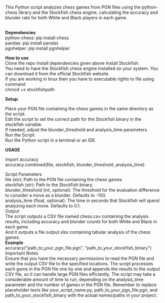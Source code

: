This Python script analyzes chess games from PGN files using the python-chess library and the Stockfish chess engine, calculating the accuracy and blunder rate for both White and Black players in each game.<br>
<br>

<b>Dependencies</b><br>
python-chess: pip install chess<br>
pandas: pip install pandas<br>
pgnhelper: pip install pgnhelper

<b>How to use</b><br>
Clone the repo
Install dependencies given above
Install Stockfish:<br>
You need to have the Stockfish chess engine installed on your system. You can download it from the official Stockfish website.<br>
If you are working in linux then you have to executable rights to file using command <br>
chmod +x stockfishpath

<b>Setup</b>:<br>

Place your PGN file containing the chess games in the same directory as the script.<br>
Edit the script to set the correct path for the Stockfish binary in the stockfish variable.<br>
If needed, adjust the blunder_threshold and analysis_time parameters.<br>
Run the Script:<br>
Run the Python script in a terminal or an IDE.<br>

<b> USAGE </b> <br>

import accuracy<br>
accuracy.combined(file, stockfish, blunder_threshold ,analysis_time)

Script Parameters<br>
file (str): Path to the PGN file containing the chess games<br>
stockfish (str): Path to the Stockfish binary.<br>
blunder_threshold (int, optional): The threshold for the evaluation difference to consider a move as a blunder. Defaults to -100.<br>
analysis_time (float, optional): The time in seconds that Stockfish will spend analyzing each move. Defaults to 0.1.<br>
Output<br>
The script outputs a CSV file named chess.csv containing the analysis results, including accuracy and blunder counts for both White and Black in each game.<br>
And it outputs a file output.xlsx containing tabular analysis of the chess games.
<br>
<b>Example</b><br>
accuracy("path_to_your_pgn_file.pgn", "path_to_your_stockfish_binary")<br>
Important Notes<br>
Ensure that you have the necessary permissions to read the PGN file and write the output CSV file to the specified locations.
The script processes each game in the PGN file one by one and appends the results to the output CSV file, so it can handle large PGN files efficiently.
The script may take a considerable amount of time to run, depending on the analysis_time parameter and the number of games in the PGN file.
Remember to replace placeholder texts like your_script_name.py, path_to_your_pgn_file.pgn, and path_to_your_stockfish_binary with the actual names/paths in your project.
